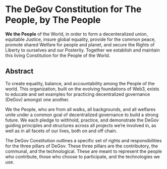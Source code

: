 # The DeGov Constitution for The People, by The People

**We the People** of the World, in order to form a decenteralized union,
equitable Justice, insure global equality, provide for the common peace,
promote shared Welfare for people and planet, and secure the Rights of
Liberty to ourselves and our Posterity. Together we establish and maintain
this living Constitution for the People of the World.

## Abstract
To create equality, balance, and accountability among the People of the world. This organization, built on the evolving foundations of Web3, exists to educate and set examples for practicing decentralized governance (DeGov) amongst one another.

We the People, who are from all walks, all backgrounds, and all welfares unite under a common goal of decentralized governance to build a strong future. We each pledge to withhold, practice, and demonstrate the DeGov guiding principles and structures across all projects we’re involved in, as well as in all facets of our lives, both on and off chain.

The DeGov Constitution outlines a specific set of rights and responsibilities for the three pillars of DeGov. These three pillars are the contributory, the communal, and the technological. These are meant to represent the people who contribute, those who choose to participate, and the technologies we use.
